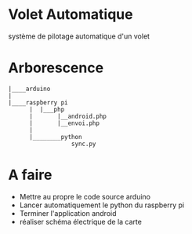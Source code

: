 # Volet Automatique
système de pilotage automatique d'un volet

# Arborescence
```text
|____arduino
|
|____raspberry pi
      |  |___php
      |       |__android.php
      |       |__envoi.php      
      |
      |________python
                  sync.py

```    
          
# A faire
- Mettre au propre le code source arduino
- Lancer automatiquement le python du raspberry pi
- Terminer l'application android
- réaliser schéma électrique de la carte
